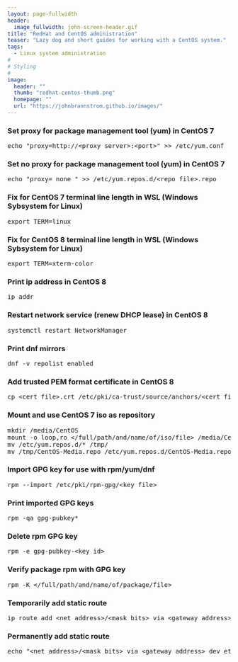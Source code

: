 ```yaml
---
layout: page-fullwidth
header:
  image_fullwidth: john-screen-header.gif
title: "RedHat and CentOS administration"
teaser: "Lazy dog and short guides for working with a CentOS system."
tags:
  - Linux system administration
#
# Styling
#
image:
  header: ""
  thumb: "redhat-centos-thumb.png"
  homepage: ""
  url: "https://johnbrannstrom.github.io/images/"
---
```


<h3>Set proxy for package management tool (yum) in CentOS 7</h3>
<pre>echo "proxy=http://&lt;proxy server&gt;:&lt;port&gt;" &gt;&gt; /etc/yum.conf</pre>

<h3>Set no proxy for package management tool (yum) in CentOS 7</h3>
<pre>echo "proxy=_none_" >> /etc/yum.repos.d/&lt;repo_file&gt;.repo</pre>

<h3>Fix for CentOS 7 terminal line length in WSL (Windows Sybsystem for Linux)</h3>
<pre>export TERM=linux</pre>

<h3>Fix for CentOS 8 terminal line length in WSL (Windows Sybsystem for Linux)</h3>
<pre>export TERM=xterm-color</pre>

<h3>Print ip address in CentOS 8</h3>
<pre>ip addr</pre>

<h3>Restart network service (renew DHCP lease) in CentOS 8</h3>
<pre>systemctl restart NetworkManager</pre>

<h3>Print dnf mirrors</h3>
<pre>dnf -v repolist enabled</pre>

<h3>Add trusted PEM format certificate in CentOS 8</h3>
<pre>cp &lt;cert_file&gt;.crt /etc/pki/ca-trust/source/anchors/&lt;cert_file&gt;.crt && update-ca-trust extract</pre>

<h3>Mount and use CentOS 7 iso as repository</h3>
<pre>mkdir /media/CentOS
mount -o loop,ro &lt;/full/path/and/name/of/iso/file&gt; /media/CentOS/
mv /etc/yum.repos.d/* /tmp/
mv /tmp/CentOS-Media.repo /etc/yum.repos.d/CentOS-Media.repo</pre>

<h3>Import GPG key for use with rpm/yum/dnf</h3>
<pre>rpm --import /etc/pki/rpm-gpg/&lt;key file&gt;</pre>

<h3>Print imported GPG keys</h3>
<pre>rpm -qa gpg-pubkey*</pre>

<h3>Delete rpm GPG key</h3>
<pre>rpm -e gpg-pubkey-&lt;key id&gt;</pre>

<h3>Verify package rpm with GPG key</h3>
<pre>rpm -K &lt;/full/path/and/name/of/package/file&gt;</pre>

<h3>Temporarily add static route</h3>
<pre>ip route add &lt;net address&gt;/&lt;mask bits&gt; via &lt;gateway address&gt; dev eth&lt;number&gt;</pre>

<h3>Permanently add static route</h3>
<pre>echo "&lt;net address&gt;/&lt;mask bits&gt; via &lt;gateway address&gt; dev eth&lt;number&gt;" &gt;&gt; /etc/sysconfig/network-scripts/route-eth&lt;number&gt; && systemctl restart network</pre>
